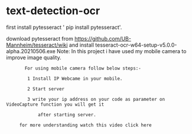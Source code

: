 # text-detection-ocr

first install pytesseract ' pip install pytesseract'.

download pytesseract from https://github.com/UB-Mannheim/tesseract/wiki and install tesseract-ocr-w64-setup-v5.0.0-alpha.20210506.exe 
Note: In this project i have used my mobile camera to improve image quality.

           For using mobile camera follow below steps:-

            1 Install IP Webcame in your mobile.

            2 Start server

            3 write your ip address on your code as parameter on VideoCapture function you will get it

                after starting server.

         for more understanding watch this video click here
